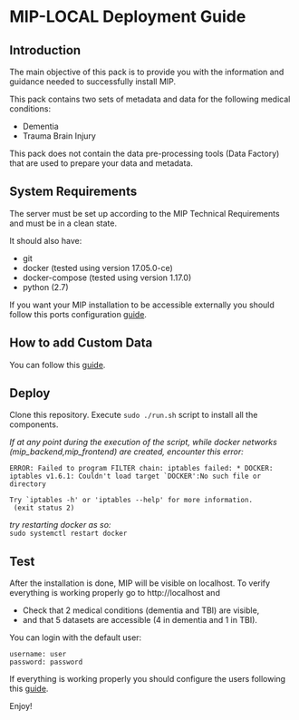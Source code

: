 # MIP-LOCAL Deployment Guide

## Introduction

The main objective of this pack is to provide you with the information and guidance needed to successfully install MIP.

This pack contains two sets of metadata and data for the following medical conditions:
  - Dementia
  - Trauma Brain Injury

This pack does not contain the data pre-processing tools (Data Factory) that are used to prepare your data and metadata.

## System Requirements

The server must be set up according to the MIP Technical Requirements and must be in a clean state.

It should also have:
  - git
  - docker (tested using version 17.05.0-ce)
  - docker-compose (tested using version 1.17.0)
  - python (2.7)

If you want your MIP installation to be accessible externally you should follow this ports configuration <a href="./documentation/PortsConfiguration.md">guide</a>.

## How to add Custom Data

You can follow this <a href="./documentation/NewDataRequirements.md">guide</a>.

## Deploy

Clone this repository.
Execute `sudo ./run.sh` script to install all the components.

*If at any point during the execution of the script, while docker networks (mip_backend,mip_frontend) are created, encounter this error:*</br>
```Creating network "mip_*" with the default driver
ERROR: Failed to program FILTER chain: iptables failed: * DOCKER: iptables v1.6.1: Couldn't load target `DOCKER':No such file or directory

Try `iptables -h' or 'iptables --help' for more information.
 (exit status 2)
```

*try restarting docker as so:*</br>
```sudo systemctl restart docker```

## Test

After the installation is done, MIP will be visible on localhost. To verify everything is working properly go to http://localhost and
  - Check that 2 medical conditions (dementia and TBI) are visible,
  - and that 5 datasets are accessible (4 in dementia and 1 in TBI).

You can login with the default user:
```
username: user
password: password
```



If everything is working properly you should configure the users following this <a href="./documentation/UsersConfiguration.md">guide</a>.

Enjoy!

